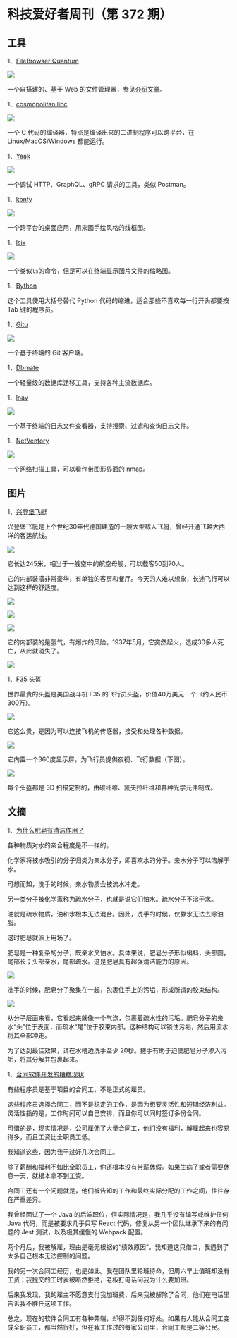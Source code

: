 # 科技爱好者周刊（第 372 期）

## 工具

1、[FileBrowser Quantum](https://github.com/gtsteffaniak/filebrowser)

![](https://cdn.beekka.com/blogimg/asset/202506/bg2025062610.webp)

一个自搭建的、基于 Web 的文件管理器，参见[介绍文章](https://www.xda-developers.com/self-hosted-free-open-source-web-based-file-browser/)。

1、[cosmopolitan libc](https://justine.lol/cosmopolitan/)

![](https://cdn.beekka.com/blogimg/asset/202409/bg2024090810.webp)

一个 C 代码的编译器，特点是编译出来的二进制程序可以跨平台，在 Linux/MacOS/Windows 都能运行。

1、[Yaak](https://yaak.app/)

![](https://cdn.beekka.com/blogimg/asset/202409/bg2024091212.webp)

一个调试 HTTP、GraphQL、gRPC 请求的工具，类似 Postman。

1、[konty](https://konty.app/)

![](https://cdn.beekka.com/blogimg/asset/202409/bg2024091221.webp)

一个跨平台的桌面应用，用来画手绘风格的线框图。

1、[lsix](https://github.com/hackerb9/lsix)

![](https://cdn.beekka.com/blogimg/asset/202406/bg2024061509.webp)

一个类似`ls`的命令，但是可以在终端显示图片文件的缩略图。

1、[Bython](https://pypi.org/project/Bython/)

这个工具使用大括号替代 Python 代码的缩进，适合那些不喜欢每一行开头都要按 Tab 键的程序员。

1、[Gitu](https://github.com/altsem/gitu)

![](https://cdn.beekka.com/blogimg/asset/202406/bg2024061705.webp)

一个基于终端的 Git 客户端。

1、[Dbmate](https://github.com/amacneil/dbmate)

一个轻量级的数据库迁移工具，支持各种主流数据库。

1、[lnav](https://lnav.org/)

![](https://cdn.beekka.com/blogimg/asset/202406/bg2024061901.webp)

一个基于终端的日志文件查看器，支持搜索、过滤和查询日志文件。

1、[NetVentory](https://github.com/RamboRogers/netventory)

![](https://cdn.beekka.com/blogimg/asset/202412/bg2024122610.webp)

一个网络扫描工具，可以看作带图形界面的 nmap。

## 图片

1、[兴登堡飞艇](https://rarehistoricalphotos.com/hindenburg-interior-photos/)

兴登堡飞艇是上个世纪30年代德国建造的一艘大型载人飞艇，曾经开通飞越大西洋的客运航线。

![](https://cdn.beekka.com/blogimg/asset/202409/bg2024090801.webp)

它长达245米，相当于一艘空中的航空母舰，可以载客50到70人。

它的内部装潢非常豪华，有单独的客房和餐厅。今天的人难以想象，长途飞行可以达到这样的舒适度。

![](https://cdn.beekka.com/blogimg/asset/202409/bg2024090802.webp)

![](https://cdn.beekka.com/blogimg/asset/202409/bg2024090803.webp)

![](https://cdn.beekka.com/blogimg/asset/202409/bg2024090804.webp)

它的内部装的是氢气，有爆炸的风险。1937年5月，它突然起火，造成30多人死亡，从此就消失了。

![](https://cdn.beekka.com/blogimg/asset/202409/bg2024090805.webp)

1、[F35 头盔](https://www.instagram.com/p/DJPerYryd3P/)

世界最贵的头盔是美国战斗机 F35 的飞行员头盔，价值40万美元一个（约人民币300万）。

![](https://cdn.beekka.com/blogimg/asset/202505/bg2025050905.webp)

它这么贵，是因为可以连接飞机的传感器，接受和处理各种数据。

![](https://cdn.beekka.com/blogimg/asset/202505/bg2025050906.webp)

它内置一个360度显示屏，为飞行员提供夜视、飞行数据（下图）。

![](https://cdn.beekka.com/blogimg/asset/202505/bg2025050907.webp)

每个头盔都是 3D 扫描定制的，由碳纤维、凯夫拉纤维和各种光学元件制成。

## 文摘

1、[为什么肥皂有清洁作用？](https://theconversation.com/how-does-soap-keep-you-clean-a-chemist-explains-the-science-of-soap-247559)

各种物质对水的亲合程度是不一样的。

化学家将被水吸引的分子归类为亲水分子，即喜欢水的分子。亲水分子可以溶解于水。

可想而知，洗手的时候，亲水物质会被流水冲走。

另一类分子被化学家称为疏水分子，也就是说它们怕水。疏水分子不溶于水。

油就是疏水物质，油和水根本无法混合。因此，洗手的时候，仅靠水无法去除油脂。

这时肥皂就派上用场了。

肥皂是一种复杂的分子，既亲水又怕水。具体来说，肥皂分子形似蝌蚪，头部圆，尾部长；头部亲水，尾部疏水。这是肥皂具有超强清洁能力的原因。

![](https://cdn.beekka.com/blogimg/asset/202504/bg2025043005.webp)

洗手的时候，肥皂分子聚集在一起，包裹住手上的污垢，形成所谓的胶束结构。

![](https://cdn.beekka.com/blogimg/asset/202504/bg2025043006.webp)

从分子层面来看，它看起来就像一个气泡，包裹着疏水性的污垢。肥皂分子的亲水“头”位于表面，而疏水“尾”位于胶束内部。这种结构可以锁住污垢，然后用流水将其全部冲走。

为了达到最佳效果，请在水槽边洗手至少 20秒。搓手有助于迫使肥皂分子渗入污垢，将其分解并包裹起来。

1、[合同软件开发的糟糕现状](https://smustafa.blog/2025/04/30/the-abysmal-state-of-contract-software-development/)

有些程序员是基于项目的合同工，不是正式的雇员。

这些程序员选择合同工，而不是稳定的工作，是因为想要灵活性和短期经济利益。灵活性指的是，工作时间可以自己安排，而且你可以同时签订多份合同。

可惜的是，现实情况是，公司雇佣了大量合同工，他们没有福利，解雇起来也容易得多，而且工资比全职员工低。

我知道这些，因为我干过好几次合同工。

除了薪酬和福利不如比全职员工，你还根本没有带薪休假。如果生病了或者需要休息一天，就根本拿不到工资。

合同工还有一个问题就是，他们被告知的工作和最终实际分配的工作之间，往往存在严重差异。

我曾经面试了一个 Java 的后端职位，但实际情况是，我几乎没有编写或维护任何 Java 代码，而是被要求几乎只写 React 代码，修复从另一个团队继承下来的有问题的 Jest 测试，以及极其缓慢的 Webpack 配置。

两个月后，我被解雇，理由是毫无根据的“绩效原因”。我知道这只借口，我遇到了太多自己根本无法控制的问题。

我的另一次合同工经历，也是如此。我在团队里轮班待命，但周六早上值班却没有工资；我提交的工时表被断然拒绝，老板打电话问我为什么要加班。

后来我发现，我的雇主不愿意支付我加班费，后来我被解除了合同，他们在电话里告诉我不胜任这项工作。

总之，现在的软件合同工有各种弊端，却得不到任何好处。如果有人能从合同工变成全职员工，那当然很好，但在我工作过的每家公司里，合同工都是二等公民。
